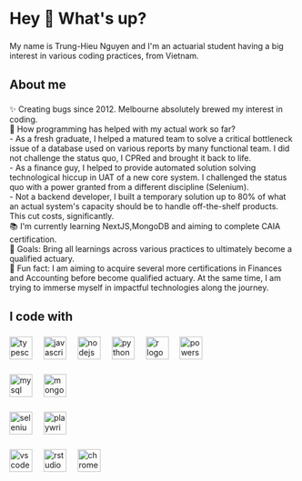 <h1 align="left">Hey 👋 What's up?</h1>

###

<p align="left">My name is Trung-Hieu Nguyen and I'm an actuarial student having a big interest in various coding practices, from Vietnam.</p>

###

<h2 align="left">About me</h2>

###

<p align="left">✨ Creating bugs since 2012. Melbourne absolutely  brewed my interest in coding. <br>💪 How programming has helped with my actual work so far?<br>- As a fresh graduate, I helped a matured team to solve a critical bottleneck issue of a database used on various reports by many functional team. I did not challenge the status quo, I CPRed and brought it back to life. <br>- As a finance guy, I helped to provide automated solution solving technological hiccup in UAT of a new core system. I challenged the status quo with a power granted from a different discipline (Selenium). <br>- Not a backend developer, I built a temporary solution up to 80% of what an actual system's capacity should be to handle off-the-shelf products. This cut costs, significantly.  <br>📚 I'm currently learning NextJS,MongoDB and aiming to complete CAIA certification.<br>🎯 Goals: Bring all learnings across various practices to ultimately become a qualified actuary.<br>🎲 Fun fact: I am aiming to acquire several more certifications in Finances and Accounting before become qualified actuary. At the same time, I am trying to immerse myself in impactful technologies along the journey.</p>

###

<h2 align="left">I code with</h2>

###

<div align="left">
  <img src="https://cdn.jsdelivr.net/gh/devicons/devicon/icons/typescript/typescript-original.svg" height="40" alt="typescript logo"  />
  <img width="12" />
  <img src="https://cdn.jsdelivr.net/gh/devicons/devicon/icons/javascript/javascript-original.svg" height="40" alt="javascript logo"  />
  <img width="12" />
  <img src="https://cdn.jsdelivr.net/gh/devicons/devicon/icons/nodejs/nodejs-original.svg" height="40" alt="nodejs logo"  />
  <img width="12" />
  <img src="https://cdn.jsdelivr.net/gh/devicons/devicon/icons/python/python-original.svg" height="40" alt="python logo"  />
  <img width="12" />
  <img src="https://cdn.jsdelivr.net/gh/devicons/devicon/icons/r/r-original.svg" height="40" alt="r logo"  />
  <img width="12" />
  <img src="https://cdn.simpleicons.org/powershell/5391FE" height="40" alt="powershell logo"  />
</div>

###

<div align="left">
  <img src="https://cdn.jsdelivr.net/gh/devicons/devicon/icons/mysql/mysql-original.svg" height="40" alt="mysql logo"  />
  <img width="12" />
  <img src="https://cdn.jsdelivr.net/gh/devicons/devicon/icons/mongodb/mongodb-original.svg" height="40" alt="mongodb logo"  />
</div>

###

<div align="left">
  <img src="https://cdn.jsdelivr.net/gh/devicons/devicon/icons/selenium/selenium-original.svg" height="40" alt="selenium logo"  />
  <img width="12" />
  <img src="http://www.w3.org/2000/svg" height="40" alt="playwright logo"  />
</div>

###

<div align="left">
  <img src="https://cdn.jsdelivr.net/gh/devicons/devicon/icons/vscode/vscode-original.svg" height="40" alt="vscode logo"  />
  <img width="12" />
  <img src="https://cdn.jsdelivr.net/gh/devicons/devicon/icons/rstudio/rstudio-original.svg" height="40" alt="rstudio logo"  />
  <img width="12" />
  <img src="https://cdn.jsdelivr.net/gh/devicons/devicon/icons/chrome/chrome-original.svg" height="40" alt="chrome logo"  />
</div>

###
<!---
hieuntHello/hieuntHello is a ✨ special ✨ repository because its `README.md` (this file) appears on your GitHub profile.
You can click the Preview link to take a look at your changes.
--->
